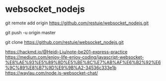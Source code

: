 # websocket_nodejs

git remote add origin https://github.com/restuie/websocket_nodejs.git

git push -u origin master

git clone https://github.com/restuie/websocket_nodejs.git


https://hackmd.io/@Heidi-Liu/note-be201-express-practice
https://medium.com/enjoy-life-enjoy-coding/javascript-websocket-%E8%AE%93%E5%89%8D%E5%BE%8C%E7%AB%AF%E6%B2%92%E6%9C%89%E8%B7%9D%E9%9B%A2-34536c333e1b
https://waylau.com/node.js-websocket-chat/
